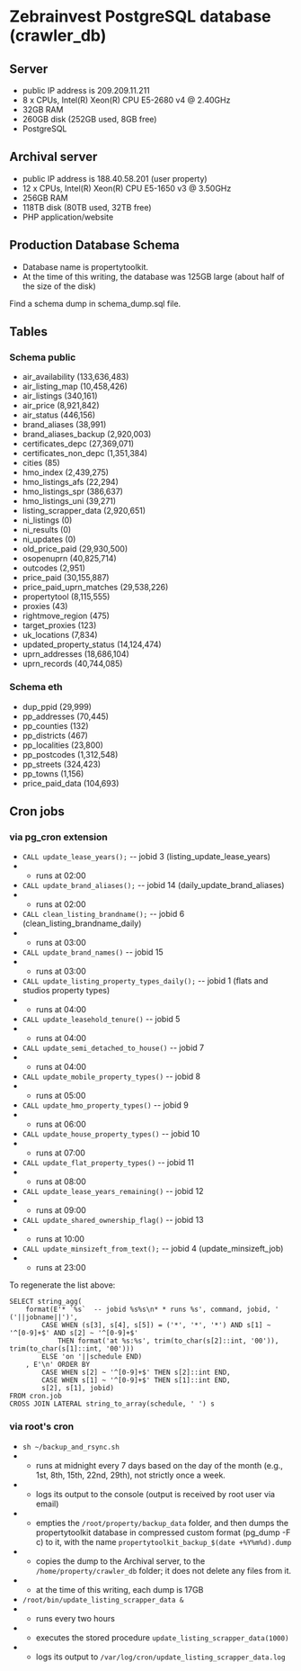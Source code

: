 # Zebrainvest PostgreSQL database (crawler_db)

## Server

* public IP address is 209.209.11.211
* 8 x CPUs, Intel(R) Xeon(R) CPU E5-2680 v4 @ 2.40GHz
* 32GB RAM
* 260GB disk (252GB used, 8GB free)
* PostgreSQL

## Archival server

* public IP address is 188.40.58.201 (user property)
* 12 x CPUs, Intel(R) Xeon(R) CPU E5-1650 v3 @ 3.50GHz
* 256GB RAM
* 118TB disk (80TB used, 32TB free)
* PHP application/website

## Production Database Schema

* Database name is propertytoolkit.
* At the time of this writing, the database was 125GB large (about half of the size of the disk)

Find a schema dump in schema_dump.sql file.

## Tables

### Schema public

* air_availability (133,636,483)
* air_listing_map (10,458,426)
* air_listings (340,161)
* air_price (8,921,842)
* air_status (446,156)
* brand_aliases (38,991)
* brand_aliases_backup (2,920,003)
* certificates_depc (27,369,071)
* certificates_non_depc (1,351,384)
* cities (85)
* hmo_index (2,439,275)
* hmo_listings_afs (22,294)
* hmo_listings_spr (386,637)
* hmo_listings_uni (39,271)
* listing_scrapper_data (2,920,651)
* ni_listings (0)
* ni_results (0)
* ni_updates (0)
* old_price_paid (29,930,500)
* osopenuprn (40,825,714)
* outcodes (2,951)
* price_paid (30,155,887)
* price_paid_uprn_matches (29,538,226)
* propertytool (8,115,555)
* proxies (43)
* rightmove_region (475)
* target_proxies (123)
* uk_locations (7,834)
* updated_property_status (14,124,474)
* uprn_addresses (18,686,104)
* uprn_records (40,744,085)

### Schema eth

* dup_ppid (29,999)
* pp_addresses (70,445)
* pp_counties (132)
* pp_districts (467)
* pp_localities (23,800)
* pp_postcodes (1,312,548)
* pp_streets (324,423)
* pp_towns (1,156)
* price_paid_data (104,693)

## Cron jobs

### via pg_cron extension

* `CALL update_lease_years();`  -- jobid 3 (listing_update_lease_years)
* * runs at 02:00
* `CALL update_brand_aliases();`  -- jobid 14 (daily_update_brand_aliases)
* * runs at 02:00
* `CALL clean_listing_brandname();`  -- jobid 6 (clean_listing_brandname_daily)
* * runs at 03:00
* `CALL update_brand_names()`  -- jobid 15
* * runs at 03:00
* `CALL update_listing_property_types_daily();`  -- jobid 1 (flats and studios property types)
* * runs at 04:00
* `CALL update_leasehold_tenure()`  -- jobid 5
* * runs at 04:00
* `CALL update_semi_detached_to_house()`  -- jobid 7
* * runs at 04:00
* `CALL update_mobile_property_types()`  -- jobid 8
* * runs at 05:00
* `CALL update_hmo_property_types()`  -- jobid 9
* * runs at 06:00
* `CALL update_house_property_types()`  -- jobid 10
* * runs at 07:00
* `CALL update_flat_property_types()`  -- jobid 11
* * runs at 08:00
* `CALL update_lease_years_remaining()`  -- jobid 12
* * runs at 09:00
* `CALL update_shared_ownership_flag()`  -- jobid 13
* * runs at 10:00
* `CALL update_minsizeft_from_text();`  -- jobid 4 (update_minsizeft_job)
* * runs at 23:00

To regenerate the list above:
```
SELECT string_agg(
    format(E'* `%s`  -- jobid %s%s\n* * runs %s', command, jobid, ' ('||jobname||')',
        CASE WHEN (s[3], s[4], s[5]) = ('*', '*', '*') AND s[1] ~ '^[0-9]+$' AND s[2] ~ '^[0-9]+$'
            THEN format('at %s:%s', trim(to_char(s[2]::int, '00')), trim(to_char(s[1]::int, '00')))
        ELSE 'on '||schedule END)
    , E'\n' ORDER BY
        CASE WHEN s[2] ~ '^[0-9]+$' THEN s[2]::int END,
        CASE WHEN s[1] ~ '^[0-9]+$' THEN s[1]::int END,
        s[2], s[1], jobid)
FROM cron.job
CROSS JOIN LATERAL string_to_array(schedule, ' ') s
```

### via root's cron

* `sh ~/backup_and_rsync.sh`
* * runs at midnight every 7 days based on the day of the month (e.g., 1st, 8th, 15th, 22nd, 29th), not strictly once a week.
* * logs its output to the console (output is received by root user via email)
* * empties the `/root/property/backup_data` folder, and then dumps the propertytoolkit database in compressed custom format (pg_dump -F c) to it, with the name `propertytoolkit_backup_$(date +%Y%m%d).dump`
* * copies the dump to the Archival server, to the `/home/property/crawler_db` folder; it does not delete any files from it.
* * at the time of this writing, each dump is 17GB
* `/root/bin/update_listing_scrapper_data &`
* * runs every two hours
* * executes the stored procedure `update_listing_scrapper_data(1000)`
* * logs its output to `/var/log/cron/update_listing_scrapper_data.log`

